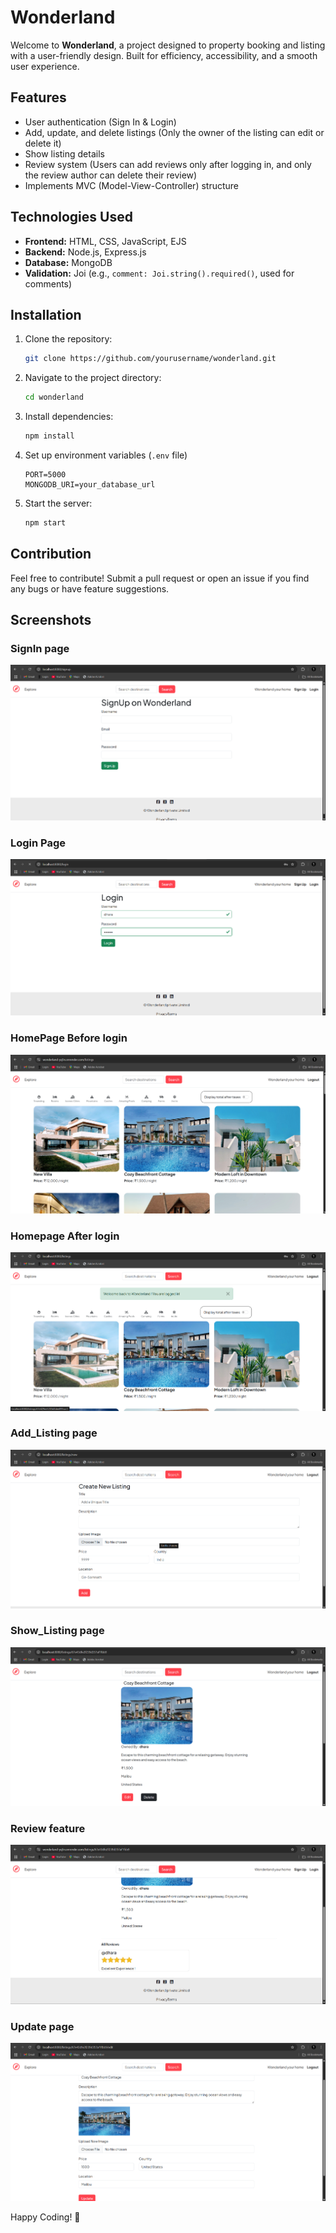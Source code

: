 # Wonderland

Welcome to **Wonderland**, a project designed to property booking and listing with a user-friendly design. Built for efficiency, accessibility, and a smooth user experience.

## Features
- User authentication (Sign In & Login)
- Add, update, and delete listings (Only the owner of the listing can edit or delete it)
- Show listing details
- Review system (Users can add reviews only after logging in, and only the review author can delete their review)
- Implements MVC (Model-View-Controller) structure

## Technologies Used
- **Frontend:** HTML, CSS, JavaScript, EJS
- **Backend:** Node.js, Express.js
- **Database:** MongoDB
- **Validation:** Joi (e.g., `comment: Joi.string().required()`, used for comments)

## Installation
1. Clone the repository:
   ```sh
   git clone https://github.com/yourusername/wonderland.git
   ```
2. Navigate to the project directory:
   ```sh
   cd wonderland
   ```
3. Install dependencies:
   ```sh
   npm install
   ```
4. Set up environment variables (`.env` file)
   ```env
   PORT=5000
   MONGODB_URI=your_database_url
   ```
5. Start the server:
   ```sh
   npm start
   ```

## Contribution
Feel free to contribute! Submit a pull request or open an issue if you find any bugs or have feature suggestions.

## Screenshots

### SignIn page
![Screenshot](Screenshots/SignIn.png)

### Login Page
![Screenshot](Screenshots/login.png)

### HomePage Before login
![Screenshot](Screenshots/HPwithoutLogin.png)

### Homepage After login
![Screenshot](Screenshots/HPafterLogin.png)

### Add_Listing page
![Screenshot](Screenshots/Add_listing.png)

### Show_Listing page
![Screenshot](Screenshots/Show_listing.png)

### Review feature
![Screenshot](Screenshots/Review.png)

### Update page
![Screenshot](Screenshots/Updatepage.png)

Happy Coding! 🎉

